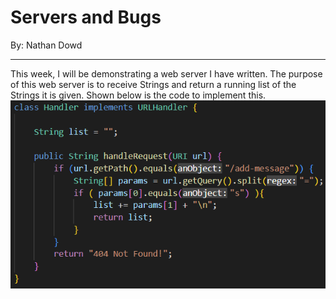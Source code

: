 # Servers and Bugs
By: Nathan Dowd

---

This week, I will be demonstrating a web server I have written. The purpose of this web server is to receive Strings and return a running list of the Strings it is given. Shown below is the code to implement this.
![Image](StringServer.png)

